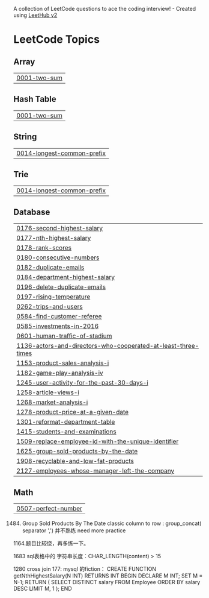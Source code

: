 
A collection of LeetCode questions to ace the coding interview! - Created using [LeetHub v2](https://github.com/arunbhardwaj/LeetHub-2.0)
<!---LeetCode Topics Start-->
# LeetCode Topics
## Array
|  |
| ------- |
| [0001-two-sum](https://github.com/Islene888/leetcode_recording/tree/master/0001-two-sum) |
## Hash Table
|  |
| ------- |
| [0001-two-sum](https://github.com/Islene888/leetcode_recording/tree/master/0001-two-sum) |
## String
|  |
| ------- |
| [0014-longest-common-prefix](https://github.com/Islene888/leetcode_recording/tree/master/0014-longest-common-prefix) |
## Trie
|  |
| ------- |
| [0014-longest-common-prefix](https://github.com/Islene888/leetcode_recording/tree/master/0014-longest-common-prefix) |
## Database
|  |
| ------- |
| [0176-second-highest-salary](https://github.com/Islene888/leetcode_recording/tree/master/0176-second-highest-salary) |
| [0177-nth-highest-salary](https://github.com/Islene888/leetcode_recording/tree/master/0177-nth-highest-salary) |
| [0178-rank-scores](https://github.com/Islene888/leetcode_recording/tree/master/0178-rank-scores) |
| [0180-consecutive-numbers](https://github.com/Islene888/leetcode_recording/tree/master/0180-consecutive-numbers) |
| [0182-duplicate-emails](https://github.com/Islene888/leetcode_recording/tree/master/0182-duplicate-emails) |
| [0184-department-highest-salary](https://github.com/Islene888/leetcode_recording/tree/master/0184-department-highest-salary) |
| [0196-delete-duplicate-emails](https://github.com/Islene888/leetcode_recording/tree/master/0196-delete-duplicate-emails) |
| [0197-rising-temperature](https://github.com/Islene888/leetcode_recording/tree/master/0197-rising-temperature) |
| [0262-trips-and-users](https://github.com/Islene888/leetcode_recording/tree/master/0262-trips-and-users) |
| [0584-find-customer-referee](https://github.com/Islene888/leetcode_recording/tree/master/0584-find-customer-referee) |
| [0585-investments-in-2016](https://github.com/Islene888/leetcode_recording/tree/master/0585-investments-in-2016) |
| [0601-human-traffic-of-stadium](https://github.com/Islene888/leetcode_recording/tree/master/0601-human-traffic-of-stadium) |
| [1136-actors-and-directors-who-cooperated-at-least-three-times](https://github.com/Islene888/leetcode_recording/tree/master/1136-actors-and-directors-who-cooperated-at-least-three-times) |
| [1153-product-sales-analysis-i](https://github.com/Islene888/leetcode_recording/tree/master/1153-product-sales-analysis-i) |
| [1182-game-play-analysis-iv](https://github.com/Islene888/leetcode_recording/tree/master/1182-game-play-analysis-iv) |
| [1245-user-activity-for-the-past-30-days-i](https://github.com/Islene888/leetcode_recording/tree/master/1245-user-activity-for-the-past-30-days-i) |
| [1258-article-views-i](https://github.com/Islene888/leetcode_recording/tree/master/1258-article-views-i) |
| [1268-market-analysis-i](https://github.com/Islene888/leetcode_recording/tree/master/1268-market-analysis-i) |
| [1278-product-price-at-a-given-date](https://github.com/Islene888/leetcode_recording/tree/master/1278-product-price-at-a-given-date) |
| [1301-reformat-department-table](https://github.com/Islene888/leetcode_recording/tree/master/1301-reformat-department-table) |
| [1415-students-and-examinations](https://github.com/Islene888/leetcode_recording/tree/master/1415-students-and-examinations) |
| [1509-replace-employee-id-with-the-unique-identifier](https://github.com/Islene888/leetcode_recording/tree/master/1509-replace-employee-id-with-the-unique-identifier) |
| [1625-group-sold-products-by-the-date](https://github.com/Islene888/leetcode_recording/tree/master/1625-group-sold-products-by-the-date) |
| [1908-recyclable-and-low-fat-products](https://github.com/Islene888/leetcode_recording/tree/master/1908-recyclable-and-low-fat-products) |
| [2127-employees-whose-manager-left-the-company](https://github.com/Islene888/leetcode_recording/tree/master/2127-employees-whose-manager-left-the-company) |
## Math
|  |
| ------- |
| [0507-perfect-number](https://github.com/Islene888/leetcode_recording/tree/master/0507-perfect-number) |
<!---LeetCode Topics End-->


1484. Group Sold Products By The Date classic column to row : group_concat( separator ',') 并不熟练 need more practice

1164.题目比较绕，再多练一下。

1683 sql表格中的 字符串长度：CHAR_LENGTH(content) > 15

1280 cross join 
177: mysql 的fiction： CREATE FUNCTION getNthHighestSalary(N INT) RETURNS INT
BEGIN
DECLARE M INT; 
    SET M = N-1; 
  RETURN (
      SELECT DISTINCT salary
      FROM Employee
      ORDER BY salary DESC
      LIMIT M, 1
  );
END


